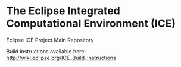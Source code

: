 The Eclipse Integrated Computational Environment (ICE)
===

Eclipse ICE Project Main Repository

Build instructions available here: http://wiki.eclipse.org/ICE_Build_Instructions
